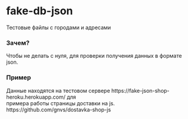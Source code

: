 # fake-db-json
<p>Тестовые файлы с городами и адресами</p>

### Зачем?
<p>Чтобы не делать с нуля, для проверки получения данных в формате json.</p>

### Пример
<p>Данные находятся на тестовом сервере https://fake-json-shop-heroku.herokuapp.com/ для <br>
примера работы страницы доставки на js. https://github.com/gnvs/dostavka-shop-js</p>
